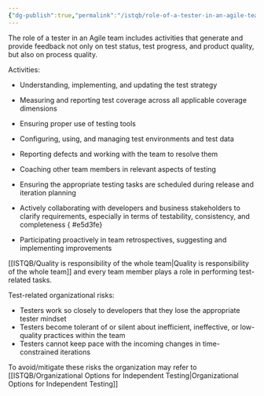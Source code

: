 ```yaml
---
{"dg-publish":true,"permalink":"/istqb/role-of-a-tester-in-an-agile-team/","tags":["agile","agile-tester","tester-role","team"]}
---
```


The role of a tester in an Agile team includes activities that generate and provide feedback not only on test status, test progress, and product quality, but also on process quality.

Activities:
- Understanding, implementing, and updating the test strategy
- Measuring and reporting test coverage across all applicable coverage dimensions
- Ensuring proper use of testing tools
- Configuring, using, and managing test environments and test data
- Reporting defects and working with the team to resolve them
- Coaching other team members in relevant aspects of testing
- Ensuring the appropriate testing tasks are scheduled during release and iteration planning 
- Actively collaborating with developers and business stakeholders to clarify requirements, especially in terms of testability, consistency, and completeness
{ #e5d3fe}

- Participating proactively in team retrospectives, suggesting and implementing improvements

[[ISTQB/Quality is responsibility of the whole team\|Quality is responsibility of the whole team]] and every team member plays a role in performing test-related tasks.

Test-related organizational risks:
- Testers work so closely to developers that they lose the appropriate tester mindset
- Testers become tolerant of or silent about inefficient, ineffective, or low-quality practices within the team
- Testers cannot keep pace with the incoming changes in time-constrained iterations

To avoid/mitigate these risks the organization may refer to [[ISTQB/Organizational Options for Independent Testing\|Organizational Options for Independent Testing]]